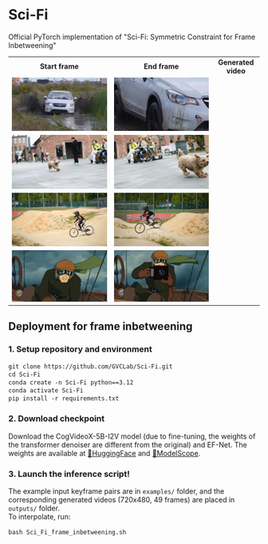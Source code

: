 # Sci-Fi
Official PyTorch implementation of "Sci-Fi: Symmetric Constraint for Frame Inbetweening"

<table class="center">
    <tr style="font-weight: bolder;text-align:center;">
        <td>Start frame</td>
        <td>End frame</td>
        <td>Generated video</td>
    </tr>
  	<tr>
	  <td>
	    <img src=example_input_pairs/input_pair1/start.jpg width="720">
	  </td>
	  <td>
	    <img src=example_input_pairs/input_pair1/end.jpg width="720>
	  </td>
	  <td>
     		<image src=example_output_gifs/result1.gif width="720">
	  </td>
  	</tr>
  	<tr>
	  <td>
	    <img src=example_input_pairs/input_pair2/start.jpg width="720">
	  </td>
	  <td>
	    <img src=example_input_pairs/input_pair2/end.jpg width="720>
	  </td>
	  <td>
     		<image src=example_output_gifs/result2.gif width="720">
	  </td>
  	</tr>
         <tr>
	  <td>
	    <img src=example_input_pairs/input_pair3/start.jpg width="720">
	  </td>
	  <td>
	    <img src=example_input_pairs/input_pair3/end.jpg width="720>
	  </td>
	  <td>
     		<image src=cases/gen_5.gif width="250">
	  </td>
  	</tr>
	<tr>
	  <td>
	    <img src=example_input_pairs/input_pair4/start.jpg width="720">
	  </td>
	  <td>
	    <img src=example_input_pairs/input_pair4/end.jpg width="720>
	  </td>
	  <td>
     		<image src=cases/gen_5.gif width="250">
	  </td>
  	</tr>
</table >

## Deployment for frame inbetweening
### 1. Setup repository and environment
```
git clone https://github.com/GVCLab/Sci-Fi.git
cd Sci-Fi
conda create -n Sci-Fi python==3.12
conda activate Sci-Fi
pip install -r requirements.txt
```
### 2. Download checkpoint
Download the CogVideoX-5B-I2V model (due to fine-tuning, the weights of the transformer denoiser are different from the original) and EF-Net.
The weights are available at [🤗HuggingFace](https://huggingface.co/LiuhanChen/Sci-Fi) and [🤖ModelScope](https://www.modelscope.cn/models/clhxclh/Sci-Fi).

### 3. Launch the inference script!
The example input keyframe pairs are in `examples/` folder, and 
the corresponding generated videos (720x480, 49 frames) are placed in `outputs/` folder.
</br>
To interpolate, run:
```
bash Sci_Fi_frame_inbetweening.sh
```
